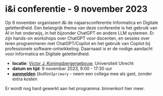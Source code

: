 # i&i conferentie - 9 november 2023

Op 9 november organiseert i&i de najaarsconferentie Informatica en Digitale
geletterdheid. Een belangrijk thema van deze conferentie is het gebruik van AI
in het onderwijs, in het bijzonder ChatGPT en andere LLM systemen. Er zijn
hands-on workshops over ChatGPT voor docenten, en sessies over leren
programmeren met ChatGPT/Copilot en het gebruik van Copilot bij professionele
software-ontwikkeling. Daarnaast is er de nodige aandacht voor Informatica en
Digitale geletterdheid.

* **locatie**: [Victor J. Koningsbergergebouw](https://www.uu.nl/victor-j-koningsbergergebouw),
  Universiteit Utrecht  
* **datum en tijd**: 9 november 2023, 9:00 - 17:30 uur
* [**aanmelden**](https://www.smink-registratie.nl/ieni/) {button}`primary` - 
  neem een collega mee als gast, zonder extra kosten

Er wordt nog hard gewerkt aan het programma: binnenkort hier meer.
